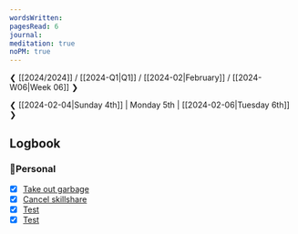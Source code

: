 ```yaml
---
wordsWritten: 
pagesRead: 6
journal: 
meditation: true
noPM: true
---
```

❮ [[2024/2024]] / [[2024-Q1|Q1]] / [[2024-02|February]] / [[2024-W06|Week 06]] ❯

❮ [[2024-02-04|Sunday 4th]] | Monday 5th | [[2024-02-06|Tuesday 6th]] ❯


	

## Logbook

### 🏡Personal
- [x] [Take out garbage](things:///show?id=D3HCcwN1Ebrk7H4og5N1cR)
- [x] [Cancel skillshare](things:///show?id=QNAZzPUTDtYdqmrgogUtXR)
- [x] [Test](things:///show?id=AY8AKZdopdfvMNBNo6rzQk)
- [x] [Test](things:///show?id=HSfe7hwcABMsmTGM6JSQtc)